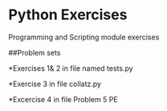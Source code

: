 # Python Exercises
Programming and Scripting module exercises

##Problem sets

*Exercises 1& 2 in file named tests.py

*Exercise 3 in file collatz.py

*Excercise 4 in file Problem 5 PE
